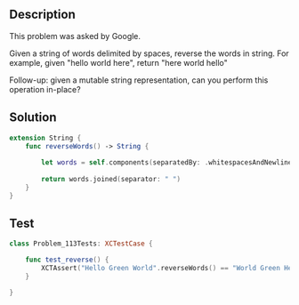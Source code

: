 ## Description

This problem was asked by Google.

Given a string of words delimited by spaces, reverse the words in string. For example, given "hello world here", return "here world hello"

Follow-up: given a mutable string representation, can you perform this operation in-place?

## Solution

```swift
extension String {
    func reverseWords() -> String {
        
        let words = self.components(separatedBy: .whitespacesAndNewlines).reversed()
        
        return words.joined(separator: " ")
    }
}
```

## Test

```swift
class Problem_113Tests: XCTestCase {

    func test_reverse() {
        XCTAssert("Hello Green World".reverseWords() == "World Green Hello")
    }

}
```